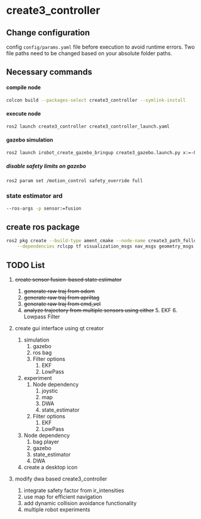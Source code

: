 # create3_controller

## Change configuration 
config ``config/params.yaml`` file before execution to avoid runtime errors.
Two file paths need to be changed based on your absolute folder paths. 

## Necessary commands

#### compile node
```bash 
colcon build --packages-select create3_controller --symlink-install
```

#### execute node 
```bash
ros2 launch create3_controller create3_controller_launch.yaml 
```

#### gazebo simulation 
```bash
ros2 launch irobot_create_gazebo_bringup create3_gazebo.launch.py x:=-0.5 y:=1.76
```

##### disable safety limits on gazebo 
```bash
ros2 param set /motion_control safety_override full
```

### state estimator ard 

```bash 
--ros-args -p sensor:=fusion
```

## create ros package 

```bash 
ros2 pkg create --build-type ament_cmake --node-name create3_path_follower create3_path_follower \
    --dependencies rclcpp tf visualization_msgs nav_msgs geometry_msgs irobot_create_msgs
```

## TODO List 
1. ~~create sensor fusion-based state estimator~~ 
   1. ~~generate raw traj from odom~~ 
   2. ~~generate raw traj from apriltag~~
   3. ~~generate raw traj from cmd_vel~~ 
   4. ~~analyze trajectory from multiple sensors using either~~ 
      5. EKF 
      6. Lowpass Filter 
   
2. create gui interface using qt creator
   1. simulation 
      1. gazebo 
      2. ros bag
      3. Filter options 
          1. EKF
          2. LowPass
   2. experiment 
      1. Node dependency 
         1. joystic 
         2. map 
         3. DWA
         4. state_estimator 
      2. Filter options 
         1. EKF 
         2. LowPass
   3. Node dependency
      1. bag player
      2. gazebo
      3. state_estimator
      4. DWA
   4. create a desktop icon 
3. modify dwa based create3_controller 
   1. integrate safety factor from ir_intensities
   2. use map for efficient navigation
   3. add dynamic collision avoidance functionality 
   4. multiple robot experiments 